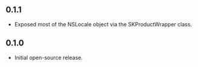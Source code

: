 ## 0.1.1

* Exposed most of the NSLocale object via the SKProductWrapper class.

## 0.1.0

* Initial open-source release.
